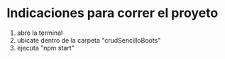 # Indicaciones para correr el proyeto

1. abre la terminal 
2. ubicate dentro de la carpeta "crudSencilloBoots"
3. ejecuta "npm start"
